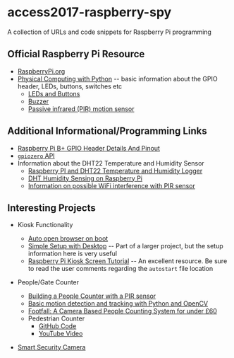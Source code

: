 # access2017-raspberry-spy
A collection of URLs and code snippets for Raspberry Pi programming

## Official Raspberry Pi Resource

- [RaspberryPi.org](https://www.raspberrypi.org/)
- [Physical Computing with Python](https://projects.raspberrypi.org/en/projects/physical-computing/) -- basic information about the GPIO header, LEDs, buttons, switches etc
  - [LEDs and Buttons](https://www.raspberrypi.org/learning/physical-computing-with-python/worksheet/)
  - [Buzzer](https://www.raspberrypi.org/learning/physical-computing-with-python/buzzer/)
  - [Passive infrared (PIR) motion sensor](https://www.raspberrypi.org/learning/physical-computing-with-python/pir/)
  
  
## Additional Informational/Programming Links
- [Raspberry Pi B+ GPIO Header Details And Pinout](https://www.raspberrypi-spy.co.uk/2014/07/raspberry-pi-b-gpio-header-details-and-pinout/)
- [`gpiozero` API](https://gpiozero.readthedocs.io/en/stable/)
- Information about the DHT22 Temperature and Humidity Sensor
  - [Raspberry PI and DHT22 Temperature and Humidity Logger](http://www.instructables.com/id/Raspberry-PI-and-DHT22-temperature-and-humidity-lo/)
  - [DHT Humidity Sensing on Raspberry Pi](https://learn.adafruit.com/dht-humidity-sensing-on-raspberry-pi-with-gdocs-logging/software-install-updated)
  - [Information on possible WiFi interference with PIR sensor](https://www.raspberrypi.org/forums/viewtopic.php?t=155270)
  

## Interesting Projects

- Kiosk Functionality
  - [Auto open browser on boot](https://www.raspberrypi.org/forums/viewtopic.php?t=8298)
  - [Simple Setup with Desktop](https://github.com/MobilityLab/TransitScreen/wiki/Raspberry-Pi) -- Part of a larger project, but the setup information here is very useful
  - [Raspberry Pi Kiosk Screen Tutorial](https://www.danpurdy.co.uk/web-development/raspberry-pi-kiosk-screen-tutorial/) -- An excellent resource.  Be sure to read the user comments regarding the `autostart` file location

- People/Gate Counter
  - [Building a People Counter with a PIR sensor](https://www.raspberrypi.org/forums/viewtopic.php?f=28&t=91902)
  - [Basic motion detection and tracking with Python and OpenCV](http://www.pyimagesearch.com/2015/05/25/basic-motion-detection-and-tracking-with-python-and-opencv/)
  - [Footfall: A Camera Based People Counting System for under £60](https://blogs.wcode.org/2015/04/footfall-a-camera-based-people-counting-system-for-under-60/)
  - Pedestrian Counter
    - [GitHub Code](https://github.com/donce71/Pedestrians-counter-raspberry)
    - [YouTube Video](https://www.youtube.com/watch?v=S26G0a7u9d4)
  
- [Smart Security Camera](https://www.hackster.io/hackerhouse/smart-security-camera-90d7bd)
